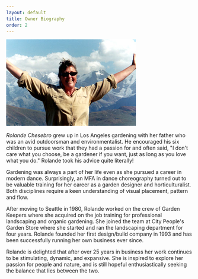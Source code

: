 ```yaml
---
layout: default
title: Owner Biography
order: 2
---
```


<img src="/images/rolande.jpg" alt="Rolande Chesebro" />

_Rolande Chesebro_ grew up in Los Angeles gardening with her father who was an avid outdoorsman and environmentalist. He encouraged his six children to pursue work that they had a passion for and often said, "I don't care what you choose, be a gardener if you want, just as long as you love what you do." Rolande took his advice quite literally!

Gardening was always a part of her life even as she pursued a career in modern dance. Surprisingly, an MFA in dance choreography turned out to be valuable training for her career as a garden designer and horticulturalist. Both disciplines require a keen understanding of visual placement, pattern and flow.

After moving to Seattle in 1980, Rolande worked on the crew of Garden Keepers where she acquired on the job training for professional landscaping and organic gardening. She joined the team at City People's Garden Store where she started and ran the landscaping department for four years. Rolande founded her first design/build company in 1993 and has been successfully running her own business ever since.

Rolande is delighted that after over 25 years in business her work continues to be stimulating, dynamic, and expansive. She is inspired to explore her passion for people and nature, and is still hopeful enthusiastically seeking the balance that lies between the two.
